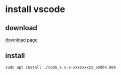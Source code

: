 # install vscode

## download

[download page](https://code.visualstudio.com/download)

## install

```
sudo apt install ./code_x.x.x-xxxxxxxxx_amd64.deb
```
